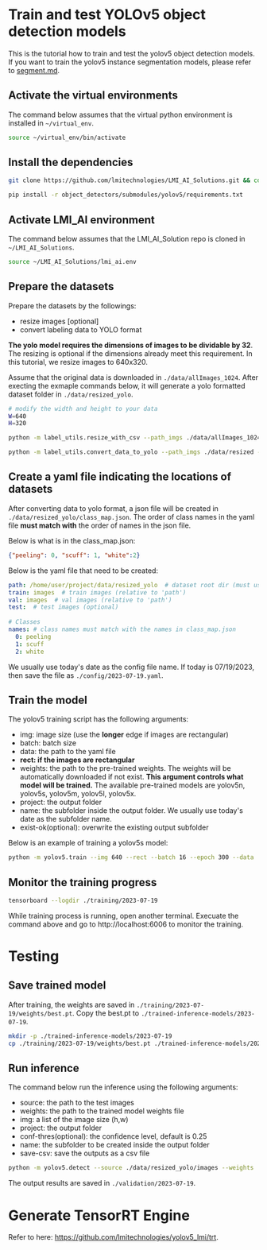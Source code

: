 # Train and test YOLOv5 object detection models
This is the tutorial how to train and test the yolov5 object detection models. If you want to train the yolov5 instance segmentation models, please refer to [segment.md](https://github.com/lmitechnologies/LMI_AI_Solutions/blob/ais/object_detectors/yolov5_lmi/segment.md).

## Activate the virtual environments
The command below assumes that the virtual python environment is installed in `~/virtual_env`.

```bash
source ~/virtual_env/bin/activate
```

## Install the dependencies
```bash
git clone https://github.com/lmitechnologies/LMI_AI_Solutions.git && cd LMI_AI_Solutions && git submodule update --init object_detectors/submodules/yolov5

pip install -r object_detectors/submodules/yolov5/requirements.txt
```

## Activate LMI_AI environment
The command below assumes that the LMI_AI_Solution repo is cloned in `~/LMI_AI_Solutions`.

```bash
source ~/LMI_AI_Solutions/lmi_ai.env
```

## Prepare the datasets
Prepare the datasets by the followings:
- resize images [optional]
- convert labeling data to YOLO format

**The yolo model requires the dimensions of images to be dividable by 32**. The resizing is optional if the dimensions already meet this requirement. In this tutorial, we resize images to 640x320.

Assume that the original data is downloaded in `./data/allImages_1024`. After execting the exmaple commands below, it will generate a yolo formatted dataset folder in `./data/resized_yolo`.

```bash
# modify the width and height to your data
W=640
H=320

python -m label_utils.resize_with_csv --path_imgs ./data/allImages_1024 --out_imsz $W,$H --path_out ./data/resized

python -m label_utils.convert_data_to_yolo --path_imgs ./data/resized --path_out ./data/resized_yolo
```

## Create a yaml file indicating the locations of datasets
After converting data to yolo format, a json file will be created in `./data/resized_yolo/class_map.json`. The order of class names in the yaml file **must match with** the order of names in the json file. 

Below is what is in the class_map.json:
```json
{"peeling": 0, "scuff": 1, "white":2}
```

Below is the yaml file that need to be created:
```yaml
path: /home/user/project/data/resized_yolo  # dataset root dir (must use absolute path!)
train: images  # train images (relative to 'path')
val: images  # val images (relative to 'path')
test:  # test images (optional)
 
# Classes
names: # class names must match with the names in class_map.json
  0: peeling
  1: scuff
  2: white
```
We usually use today's date as the config file name. If today is 07/19/2023, then save the file as `./config/2023-07-19.yaml`.


## Train the model
The yolov5 training script has the following arguments:
- img: image size (use the **longer** edge if images are rectangular)
- batch: batch size
- data: the path to the yaml file
- **rect: if the images are rectangular**
- weights: the path to the pre-trained weights. The weights will be automatically downloaded if not exist. **This argument controls what model will be trained.** The available pre-trained models are yolov5n, yolov5s, yolov5m, yolov5l, yolov5x.
- project: the output folder
- name: the subfolder inside the output folder. We usually use today's date as the subfolder name.
- exist-ok(optional): overwrite the existing output subfolder

Below is an example of training a yolov5s model: 
```bash
python -m yolov5.train --img 640 --rect --batch 16 --epoch 300 --data ./config/2023-07-19.yaml --weights ./pretrained-models/yolov5s.pt --project ./training --name 2023-07-19 --exist-ok
```

## Monitor the training progress
```bash
tensorboard --logdir ./training/2023-07-19
```
While training process is running, open another terminal.
Execuate the command above and go to http://localhost:6006 to monitor the training.


# Testing
## Save trained model
After training, the weights are saved in `./training/2023-07-19/weights/best.pt`. Copy the best.pt to `./trained-inference-models/2023-07-19`.

```bash
mkdir -p ./trained-inference-models/2023-07-19
cp ./training/2023-07-19/weights/best.pt ./trained-inference-models/2023-07-19
```

## Run inference
The command below run the inference using the following arguments:
- source: the path to the test images
- weights: the path to the trained model weights file
- img: a list of the image size (h,w)
- project: the output folder
- conf-thres(optional): the confidence level, default is 0.25
- name: the subfolder to be created inside the output folder
- save-csv: save the outputs as a csv file

```bash
python -m yolov5.detect --source ./data/resized_yolo/images --weights ./trained-inference-models/2023-07-19/best.pt --img 320 640 --project ./validation --name 2023-07-19
```
The output results are saved in `./validation/2023-07-19`.

# Generate TensorRT Engine
Refer to here: https://github.com/lmitechnologies/yolov5_lmi/trt.
